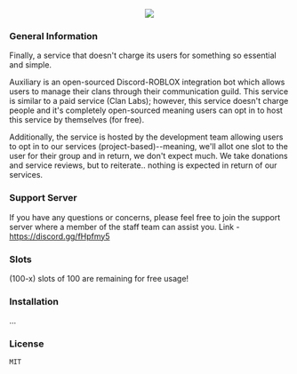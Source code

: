 <p align="center">
  <img src="https://media.discordapp.net/attachments/608941689872056333/698144542297292931/pa11.png?width=576&height=288">
</p>

### General Information
Finally, a service that doesn't charge its users for something so essential and simple.

Auxiliary is an open-sourced Discord-ROBLOX integration bot which allows users to manage their clans through their communication guild.
This service is similar to a paid service (Clan Labs); however, this service doesn't charge people and it's completely open-sourced meaning
users can opt in to host this service by themselves (for free).

Additionally, the service is hosted by the development team allowing users to opt in to our services (project-based)--meaning, we'll allot
one slot to the user for their group and in return, we don't expect much.  We take donations and service reviews, but to reiterate..
nothing is expected in return of our services.


### Support Server
If you have any questions or concerns, please feel free to join the support server where a member of the staff team can assist you.
Link - https://discord.gg/fHpfmy5


### Slots
(100-x) slots of 100 are remaining for free usage!


### Installation
...


### License
```sh
MIT
```
